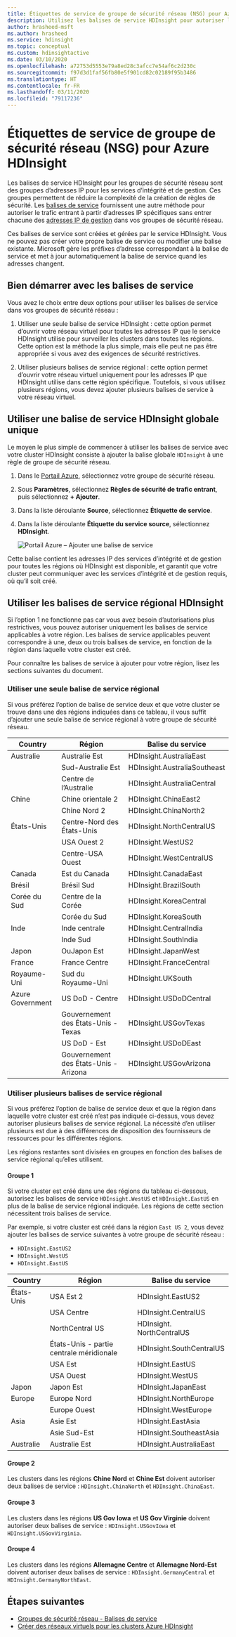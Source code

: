 ```yaml
---
title: Étiquettes de service de groupe de sécurité réseau (NSG) pour Azure HDInsight
description: Utilisez les balises de service HDInsight pour autoriser le trafic entrant vers votre cluster à partir des nœuds des services d’intégrité et de gestion HDInsight, sans ajouter explicitement d’adresses IP à vos groupes de sécurité réseau.
author: hrasheed-msft
ms.author: hrasheed
ms.service: hdinsight
ms.topic: conceptual
ms.custom: hdinsightactive
ms.date: 03/10/2020
ms.openlocfilehash: a72753d5553e79a8ed28c3afcc7e54af6c2d230c
ms.sourcegitcommit: f97d3d1faf56fb80e5f901cd82c02189f95b3486
ms.translationtype: HT
ms.contentlocale: fr-FR
ms.lasthandoff: 03/11/2020
ms.locfileid: "79117236"
---
```

# <a name="network-security-group-nsg-service-tags-for-azure-hdinsight"></a>Étiquettes de service de groupe de sécurité réseau (NSG) pour Azure HDInsight

Les balises de service HDInsight pour les groupes de sécurité réseau sont des groupes d’adresses IP pour les services d’intégrité et de gestion. Ces groupes permettent de réduire la complexité de la création de règles de sécurité. Les [balises de service](../virtual-network/security-overview.md#service-tags) fournissent une autre méthode pour autoriser le trafic entrant à partir d’adresses IP spécifiques sans entrer chacune des [adresses IP de gestion](hdinsight-management-ip-addresses.md) dans vos groupes de sécurité réseau.

Ces balises de service sont créées et gérées par le service HDInsight. Vous ne pouvez pas créer votre propre balise de service ou modifier une balise existante. Microsoft gère les préfixes d’adresse correspondant à la balise de service et met à jour automatiquement la balise de service quand les adresses changent.

## <a name="getting-started-with-service-tags"></a>Bien démarrer avec les balises de service

Vous avez le choix entre deux options pour utiliser les balises de service dans vos groupes de sécurité réseau :

1. Utiliser une seule balise de service HDInsight : cette option permet d’ouvrir votre réseau virtuel pour toutes les adresses IP que le service HDInsight utilise pour surveiller les clusters dans toutes les régions. Cette option est la méthode la plus simple, mais elle peut ne pas être appropriée si vous avez des exigences de sécurité restrictives.

1. Utiliser plusieurs balises de service régional : cette option permet d’ouvrir votre réseau virtuel uniquement pour les adresses IP que HDInsight utilise dans cette région spécifique. Toutefois, si vous utilisez plusieurs régions, vous devez ajouter plusieurs balises de service à votre réseau virtuel.

## <a name="use-a-single-global-hdinsight-service-tag"></a>Utiliser une balise de service HDInsight globale unique

Le moyen le plus simple de commencer à utiliser les balises de service avec votre cluster HDInsight consiste à ajouter la balise globale `HDInsight` à une règle de groupe de sécurité réseau.

1. Dans le [Portail Azure](https://portal.azure.com/), sélectionnez votre groupe de sécurité réseau.

1. Sous **Paramètres**, sélectionnez **Règles de sécurité de trafic entrant**, puis sélectionnez **+ Ajouter**.

1. Dans la liste déroulante **Source**, sélectionnez **Étiquette de service**.

1. Dans la liste déroulante **Étiquette du service source**, sélectionnez **HDInsight**.

    ![Portail Azure – Ajouter une balise de service](./media/hdinsight-service-tags/azure-portal-add-service-tag.png)

Cette balise contient les adresses IP des services d’intégrité et de gestion pour toutes les régions où HDInsight est disponible, et garantit que votre cluster peut communiquer avec les services d’intégrité et de gestion requis, où qu’il soit créé.

## <a name="use-regional-hdinsight-service-tags"></a>Utiliser les balises de service régional HDInsight

Si l’option 1 ne fonctionne pas car vous avez besoin d’autorisations plus restrictives, vous pouvez autoriser uniquement les balises de service applicables à votre région. Les balises de service applicables peuvent correspondre à une, deux ou trois balises de service, en fonction de la région dans laquelle votre cluster est créé.

Pour connaître les balises de service à ajouter pour votre région, lisez les sections suivantes du document.

### <a name="use-a-single-regional-service-tag"></a>Utiliser une seule balise de service régional

Si vous préférez l’option de balise de service deux et que votre cluster se trouve dans une des régions indiquées dans ce tableau, il vous suffit d’ajouter une seule balise de service régional à votre groupe de sécurité réseau.

| Country | Région | Balise du service |
| ---- | ---- | ---- |
| Australie | Australie Est | HDInsight.AustraliaEast |
| &nbsp; | Sud-Australie Est | HDInsight.AustraliaSoutheast |
| &nbsp; | Centre de l’Australie | HDInsight.AustraliaCentral |
| Chine | Chine orientale 2 | HDInsight.ChinaEast2 |
| &nbsp; | Chine Nord 2 | HDInsight.ChinaNorth2 |
| États-Unis | Centre-Nord des États-Unis | HDInsight.NorthCentralUS |
| &nbsp; | USA Ouest 2 | HDInsight.WestUS2 |
| &nbsp; | Centre-USA Ouest | HDInsight.WestCentralUS |
| Canada | Est du Canada | HDInsight.CanadaEast |
| Brésil | Brésil Sud | HDInsight.BrazilSouth |
| Corée du Sud | Centre de la Corée | HDInsight.KoreaCentral |
| &nbsp; | Corée du Sud | HDInsight.KoreaSouth |
| Inde | Inde centrale | HDInsight.CentralIndia |
| &nbsp; | Inde Sud | HDInsight.SouthIndia |
| Japon | OuJapon Est | HDInsight.JapanWest |
| France | France Centre| HDInsight.FranceCentral |
| Royaume-Uni | Sud du Royaume-Uni | HDInsight.UKSouth |
| Azure Government | US DoD - Centre   | HDInsight.USDoDCentral |
| &nbsp; | Gouvernement des États-Unis - Texas | HDInsight.USGovTexas |
| &nbsp; | US DoD - Est | HDInsight.USDoDEast |
| &nbsp; | Gouvernement des États-Unis - Arizona | HDInsight.USGovArizona |

### <a name="use-multiple-regional-service-tags"></a>Utiliser plusieurs balises de service régional

Si vous préférez l’option de balise de service deux et que la région dans laquelle votre cluster est créé n’est pas indiquée ci-dessus, vous devez autoriser plusieurs balises de service régional. La nécessité d’en utiliser plusieurs est due à des différences de disposition des fournisseurs de ressources pour les différentes régions.

Les régions restantes sont divisées en groupes en fonction des balises de service régional qu’elles utilisent.

#### <a name="group-1"></a>Groupe 1

Si votre cluster est créé dans une des régions du tableau ci-dessous, autorisez les balises de service `HDInsight.WestUS` et `HDInsight.EastUS` en plus de la balise de service régional indiquée. Les régions de cette section nécessitent trois balises de service.

Par exemple, si votre cluster est créé dans la région `East US 2`, vous devez ajouter les balises de service suivantes à votre groupe de sécurité réseau :

- `HDInsight.EastUS2`
- `HDInsight.WestUS`
- `HDInsight.EastUS`

| Country | Région | Balise du service |
| ---- | ---- | ---- |
| États-Unis | USA Est 2 | HDInsight.EastUS2 |
| &nbsp; | USA Centre | HDInsight.CentralUS |
| &nbsp; | NorthCentral US | HDInsight. NorthCentralUS |
| &nbsp; | États-Unis - partie centrale méridionale | HDInsight.SouthCentralUS |
| &nbsp; | USA Est | HDInsight.EastUS |
| &nbsp; | USA Ouest | HDInsight.WestUS |
| Japon | Japon Est | HDInsight.JapanEast |
| Europe | Europe Nord | HDInsight.NorthEurope |
| &nbsp; | Europe Ouest| HDInsight.WestEurope |
| Asia | Asie Est | HDInsight.EastAsia |
| &nbsp; | Asie Sud-Est | HDInsight.SoutheastAsia |
| Australie | Australie Est | HDInsight.AustraliaEast |

#### <a name="group-2"></a>Groupe 2

Les clusters dans les régions **Chine Nord** et **Chine Est** doivent autoriser deux balises de service : `HDInsight.ChinaNorth` et `HDInsight.ChinaEast`.

#### <a name="group-3"></a>Groupe 3

Les clusters dans les régions **US Gov Iowa** et **US Gov Virginie** doivent autoriser deux balises de service : `HDInsight.USGovIowa` et `HDInsight.USGovVirginia`.

#### <a name="group-4"></a>Groupe 4

Les clusters dans les régions **Allemagne Centre** et **Allemagne Nord-Est** doivent autoriser deux balises de service : `HDInsight.GermanyCentral` et `HDInsight.GermanyNorthEast`.

## <a name="next-steps"></a>Étapes suivantes

- [Groupes de sécurité réseau - Balises de service](../virtual-network/security-overview.md#security-rules)
- [Créer des réseaux virtuels pour les clusters Azure HDInsight](hdinsight-create-virtual-network.md)
